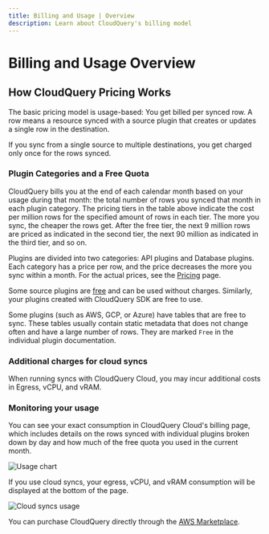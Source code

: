 ```yaml
---
title: Billing and Usage | Overview
description: Learn about CloudQuery's billing model
---
```


# Billing and Usage Overview

## How CloudQuery Pricing Works

The basic pricing model is usage-based: You get billed per synced row. A row means a resource synced with a source plugin that creates or updates a single row in the destination.

If you sync from a single source to multiple destinations, you get charged only once for the rows synced.

### Plugin Categories and a Free Quota

CloudQuery bills you at the end of each calendar month based on your usage during that month: the total number of rows you synced that month in each plugin category. The pricing tiers in the table above indicate the cost per million rows for the specified amount of rows in each tier. The more you sync, the cheaper the rows get. After the free tier, the next 9 million rows are priced as indicated in the second tier, the next 90 million as indicated in the third tier, and so on.

Plugins are divided into two categories: API plugins and Database plugins. Each category has a price per row, and the price decreases the more you sync within a month. For the actual prices, see the [Pricing](https://www.cloudquery.io/pricing) page.

Some source plugins are [free](https://hub.cloudquery.io/plugins/source?tiers=free) and can be used without charges. Similarly, your plugins created with CloudQuery SDK are free to use.

Some plugins (such as AWS, GCP, or Azure) have tables that are free to sync. These tables usually contain static metadata that does not change often and have a large number of rows. They are marked `Free` in the individual plugin documentation.

### Additional charges for cloud syncs

When running syncs with CloudQuery Cloud, you may incur additional costs in Egress, vCPU, and vRAM.

### Monitoring your usage

You can see your exact consumption in CloudQuery Cloud's billing page, which includes details on the rows synced with individual plugins broken down by day and how much of the free quota you used in the current month.

![Usage chart](/images/docs/billing-and-usage/usage-chart.png)

If you use cloud syncs, your egress, vCPU, and vRAM consumption will be displayed at the bottom of the page.

![Cloud syncs usage](/images/docs/billing-and-usage/cloud-syncs.png)

You can purchase CloudQuery directly through the [AWS Marketplace](https://aws.amazon.com/marketplace/pp/prodview-lowyuyay5a37s#pdp-pricing).
